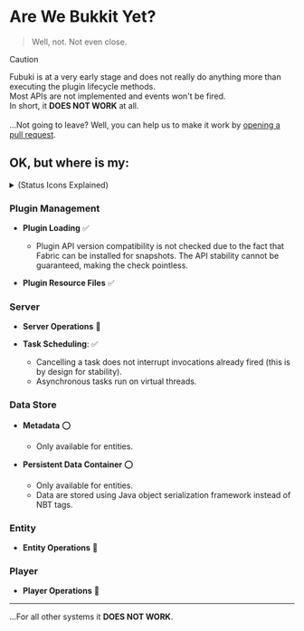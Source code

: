 # Are We Bukkit Yet?

> Well, not. Not even close.

> [!CAUTION]
> Fubuki is at a very early stage and does not really do anything more than executing the plugin lifecycle methods.  
> Most APIs are not implemented and events won't be fired.  
> In short, it **DOES NOT WORK** at all.  
> <br/>
> ...Not going to leave? Well, you can help us to make it work
> by [opening a pull request](https://github.com/skjsjhb/Fubuki/compare).

## OK, but where is my:

<details>
<summary>(Status Icons Explained)</summary>

- :white_check_mark: **Supported** (Works flawlessly with existing plugins)
- :ballot_box_with_check: **Mostly Supported** (Works with caveats/limitations, but plugins should mostly function)
- :o: **Partially Supported** (Some parts are missing and plugins may not function)
- :hammer: **Work In Progress** (Plugins will not work, but we're actively developing)
- :x: **Not Supported** (Not implemented and will not work)

</details>

### Plugin Management

- **Plugin Loading** :white_check_mark:

  - Plugin API version compatibility is not checked due to the fact that Fabric can be installed for snapshots. The API
    stability cannot be guaranteed, making the check pointless.

- **Plugin Resource Files** :white_check_mark:

### Server

- **Server Operations** :hammer:

- **Task Scheduling**: :white_check_mark:

  - Cancelling a task does not interrupt invocations already fired (this is by design for stability).
  - Asynchronous tasks run on virtual threads.

### Data Store

- **Metadata** :o:

  - Only available for entities.

- **Persistent Data Container** :o:

  - Only available for entities.
  - Data are stored using Java object serialization framework instead of NBT tags.

### Entity

- **Entity Operations** :hammer:

### Player

- **Player Operations** :hammer:

---

...For all other systems it **DOES NOT WORK**. 
